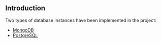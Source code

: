 ## Introduction

Two types of database instances have been implemented in the project:

- [MongoDB](MongoDB/index.md)
- [PostgreSQL](PostgreSQL/index.md)

